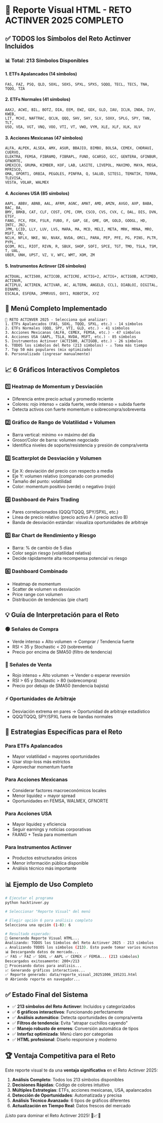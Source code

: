 # 🎯 Reporte Visual HTML - RETO ACTINVER 2025 COMPLETO

## ✅ **TODOS los Símbolos del Reto Actinver Incluidos**

### **📊 Total: 213 Símbolos Disponibles**

#### **1. ETFs Apalancados (14 símbolos)**
```
FAS, FAZ, PSQ, QLD, SOXL, SOXS, SPXL, SPXS, SQQQ, TECL, TECS, TNA, TQQQ, TZA
```

#### **2. ETFs Normales (41 símbolos)**
```
AAXJ, ACWI, BIL, BOTZ, DIA, EEM, EWZ, GDX, GLD, IAU, ICLN, INDA, IVV, KWEB, 
LIT, MCHI, NAFTRAC, QCLN, QQQ, SHV, SHY, SLV, SOXX, SPLG, SPY, TAN, TLT, 
USO, VEA, VGT, VNQ, VOO, VTI, VT, VWO, VYM, XLE, XLF, XLK, XLV
```

#### **3. Acciones Mexicanas (47 símbolos)**
```
ALFA, ALPEK, ALSEA, AMX, ASUR, BBAJIO, BIMBO, BOLSA, CEMEX, CHDRAUI, CUERVO, 
ELEKTRA, FEMSA, FIBRAMQ, FIBRAPL, FUNO, GCARSO, GCC, GENTERA, GFINBUR, GFNORTE, 
GMEXICO, GRUMA, KIMBER, KOF, LAB, LASITE, LIVEPOL, MAXIMO, MAYA, MEGA, MFRISCO, 
OMA, OPORT1, ORBIA, PE&OLES, PINFRA, Q, SALUD, SITES1, TEMATIK, TERRA, TLEVISA, 
VESTA, VOLAR, WALMEX
```

#### **4. Acciones USA (85 símbolos)**
```
AAPL, ABBV, ABNB, AAL, AFRM, AGNC, AMAT, AMD, AMZN, AVGO, AXP, BABA, BAC, BA, 
BMY, BRKB, CAT, CLF, COST, CPE, CRM, CSCO, CVS, CVX, C, DAL, DIS, DVN, ETSY, 
FANG, FCX, FDX, FSLR, FUBO, F, GAP, GE, GME, GM, GOLD, GOOGL, HD, INTC, JNJ, 
JPM, LCID, LLY, LUV, LVS, MARA, MA, MCD, MELI, META, MRK, MRNA, MRO, MSFT, MU, 
NCLH, NFLX, NKE, NU, NVAX, NVDA, ORCL, PARA, PEP, PFE, PG, PINS, PLTR, PYPL, 
QCOM, RCL, RIOT, RIVN, R, SBUX, SHOP, SOFI, SPCE, TGT, TMO, TSLA, TSM, T, UAL, 
UBER, UNH, UPST, VZ, V, WFC, WMT, XOM, ZM
```

#### **5. Instrumentos Actinver (26 símbolos)**
```
ACTDUAL, ACTI500, ACTICOB, ACTICRE, ACTIG+2, ACTIG+, ACTIGOB, ACTIMED, ACTINVR, 
ACTIPLU, ACTIREN, ACTIVAR, AC, ALTERN, ANGELD, CCL1, DIABLOI, DIGITAL, DINAMO, 
ESCALA, ESFERA, JPMRVUS, OXY1, ROBOTIK, XYZ
```

## 🚀 **Menú Completo Implementado**

```
🎯 RETO ACTINVER 2025 - Selecciona qué analizar:
1. ETFs Apalancados (FAS, SOXL, TQQQ, SPXL, etc.) - 14 símbolos
2. ETFs Normales (QQQ, SPY, VTI, GLD, etc.) - 41 símbolos
3. Acciones Mexicanas (ALFA, CEMEX, FEMSA, etc.) - 47 símbolos
4. Acciones USA (AAPL, TSLA, NVDA, MSFT, etc.) - 85 símbolos
5. Instrumentos Actinver (ACTI500, ACTIGOB, etc.) - 26 símbolos
6. TODOS los símbolos del Reto (213 símbolos) - ⚠️ Toma más tiempo
7. Top 50 más populares (mix optimizado)
8. Personalizado (ingresar manualmente)
```

## 📈 **6 Gráficos Interactivos Completos**

### **1️⃣ Heatmap de Momentum y Desviación**
- Diferencia entre precio actual y promedio reciente
- Colores: rojo intenso = caída fuerte, verde intenso = subida fuerte
- Detecta activos con fuerte momentum o sobrecompra/sobreventa

### **2️⃣ Gráfico de Rango de Volatilidad + Volumen**
- Barra vertical: mínimo ↔ máximo del día
- Grosor/Color de barra: volumen negociado
- Identifica niveles de soporte/resistencia y presión de compra/venta

### **3️⃣ Scatterplot de Desviación y Volumen**
- Eje X: desviación del precio con respecto a media
- Eje Y: volumen relativo (comparado con promedio)
- Tamaño del punto: volatilidad
- Color: momentum positivo (verde) o negativo (rojo)

### **4️⃣ Dashboard de Pairs Trading**
- Pares correlacionados (QQQ/TQQQ, SPY/SPXL, etc.)
- Línea de precio relativo (precio activo A / precio activo B)
- Banda de desviación estándar: visualiza oportunidades de arbitraje

### **5️⃣ Bar Chart de Rendimiento y Riesgo**
- Barra: % de cambio de 5 días
- Color según riesgo (volatilidad relativa)
- Decide rápidamente alta recompensa potencial vs riesgo

### **6️⃣ Dashboard Combinado**
- Heatmap de momentum
- Scatter de volumen vs desviación
- Price range con volumen
- Distribución de tendencias (pie chart)

## 💡 **Guía de Interpretación para el Reto**

### **🟢 Señales de Compra**
- Verde intenso + Alto volumen → Comprar / Tendencia fuerte
- RSI < 35 y Stochastic < 20 (sobreventa)
- Precio por encima de SMA50 (filtro de tendencia)

### **🔴 Señales de Venta**
- Rojo intenso + Alto volumen → Vender o esperar reversión
- RSI > 65 y Stochastic > 80 (sobrecompra)
- Precio por debajo de SMA50 (tendencia bajista)

### **⚡ Oportunidades de Arbitraje**
- Desviación extrema en pares → Oportunidad de arbitraje estadístico
- QQQ/TQQQ, SPY/SPXL fuera de bandas normales

## 🎯 **Estrategias Específicas para el Reto**

### **Para ETFs Apalancados**
- Mayor volatilidad = mayores oportunidades
- Usar stop-loss más estrictos
- Aprovechar momentum fuerte

### **Para Acciones Mexicanas**
- Considerar factores macroeconómicos locales
- Menor liquidez = mayor spread
- Oportunidades en FEMSA, WALMEX, GFNORTE

### **Para Acciones USA**
- Mayor liquidez y eficiencia
- Seguir earnings y noticias corporativas
- FAANG + Tesla para momentum

### **Para Instrumentos Actinver**
- Productos estructurados únicos
- Menor información pública disponible
- Análisis técnico más importante

## 📊 **Ejemplo de Uso Completo**

```bash
# Ejecutar el programa
python hacktinver.py

# Seleccionar "Reporte Visual" del menú

# Elegir opción 6 para análisis completo
Selecciona una opción (1-8): 6

# Resultado esperado:
🎯 Generando Reporte Visual HTML...
Analizando: TODOS los Símbolos del Reto Actinver 2025 - 213 símbolos
⚠️ Analizando TODOS los símbolos (213). Esto puede tomar varios minutos...
📊 Descargando datos de mercado...
✅ FAS ✅ FAZ ✅ SOXL ✅ AAPL ✅ CEMEX ✅ FEMSA... (213 símbolos)
Descargados exitosamente: 200+/213
🔄 Procesando datos para análisis...
📈 Generando gráficos interactivos...
✅ Reporte generado: data/reporte_visual_20251006_195231.html
🌐 Abriendo reporte en navegador...
```

## ✅ **Estado Final del Sistema**

- ✅ **213 símbolos del Reto Actinver**: Incluidos y categorizados
- ✅ **6 gráficos interactivos**: Funcionando perfectamente
- ✅ **Análisis automático**: Detecta oportunidades de compra/venta
- ✅ **Filtros de tendencia**: Evita "atrapar cuchillos cayendo"
- ✅ **Manejo robusto de errores**: Conversión automática de tipos
- ✅ **Interfaz optimizada**: Menú claro por categorías
- ✅ **HTML profesional**: Diseño responsive y moderno

## 🏆 **Ventaja Competitiva para el Reto**

Este reporte visual te da una **ventaja significativa** en el Reto Actinver 2025:

1. **Análisis Completo**: Todos los 213 símbolos disponibles
2. **Decisiones Rápidas**: Código de colores intuitivo
3. **Múltiples Estrategias**: ETFs, acciones mexicanas, USA, apalancados
4. **Detección de Oportunidades**: Automatizada y precisa
5. **Análisis Técnico Avanzado**: 6 tipos de gráficos diferentes
6. **Actualización en Tiempo Real**: Datos frescos del mercado

¡Listo para dominar el Reto Actinver 2025! 🚀📈🎯